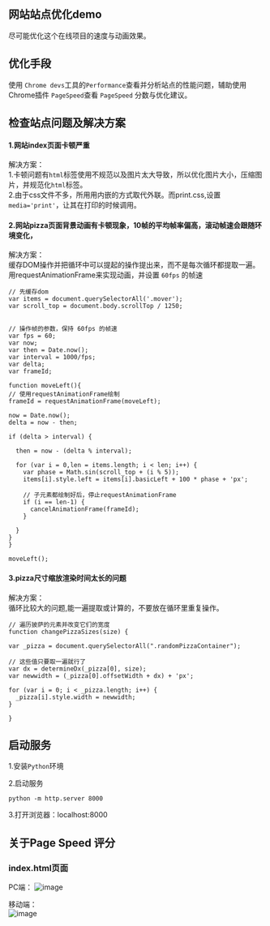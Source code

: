 ## 网站站点优化demo
尽可能优化这个在线项目的速度与动画效果。

## 优化手段
使用 `Chrome devs`工具的`Performance`查看并分析站点的性能问题，辅助使用Chrome插件 `PageSpeed`查看 `PageSpeed` 分数与优化建议。


## 检查站点问题及解决方案
#### 1.网站index页面卡顿严重
解决方案：   
1.卡顿问题有`html`标签使用不规范以及图片太大导致，所以优化图片大小，压缩图片，并规范化`html`标签。   
2.由于css文件不多，所用用内嵌的方式取代外联。而print.css,设置 `media='print'`，让其在打印的时候调用。

#### 2.网站pizza页面背景动画有卡顿现象，10帧的平均帧率偏高，滚动帧速会跟随环境变化，
解决方案：   
缓存DOM操作并把循环中可以提起的操作提出来，而不是每次循环都提取一遍。   
用requestAnimationFrame来实现动画，并设置 `60fps` 的帧速

```
// 先缓存dom
var items = document.querySelectorAll('.mover');
var scroll_top = document.body.scrollTop / 1250;


// 操作帧的参数，保持 60fps 的帧速
var fps = 60;
var now;
var then = Date.now();
var interval = 1000/fps;
var delta;
var frameId;

function moveLeft(){
// 使用requestAnimationFrame绘制
frameId = requestAnimationFrame(moveLeft);

now = Date.now();
delta = now - then;

if (delta > interval) {

  then = now - (delta % interval);

  for (var i = 0,len = items.length; i < len; i++) {
    var phase = Math.sin(scroll_top + (i % 5));
    items[i].style.left = items[i].basicLeft + 100 * phase + 'px';

    // 子元素都绘制好后，停止requestAnimationFrame
    if (i == len-1) {
      cancelAnimationFrame(frameId);
    }
    
  }
}
}

moveLeft();

```

#### 3.pizza尺寸缩放渲染时间太长的问题
解决方案：   
循环比较大的问题,能一遍提取或计算的，不要放在循环里重复操作。

```
// 遍历披萨的元素并改变它们的宽度
function changePizzaSizes(size) {

var _pizza = document.querySelectorAll(".randomPizzaContainer");

// 这些值只要取一遍就行了
var dx = determineDx(_pizza[0], size);
var newwidth = (_pizza[0].offsetWidth + dx) + 'px';  

for (var i = 0; i < _pizza.length; i++) {
  _pizza[i].style.width = newwidth;       
}

}
```



   
## 启动服务

1.安装`Python`环境

2.启动服务
```
python -m http.server 8000

```
3.打开浏览器：localhost:8000


## 关于Page Speed 评分
### index.html页面   
PC端：
![image](https://picabstract-preview-ftn.weiyun.com:8443/ftn_pic_abs_v2/5d7743c99775085bdf391a64651be4a2a23fe9db48faf959b2a037378e36164e0ba593bbeafda0fd26b6023cbbbcc128?pictype=scale&from=30113&version=2.0.0.2&uin=943339564&fname=20170520002002.png&size=1024)

移动端：  
![image](https://picabstract-preview-ftn.weiyun.com:8443/ftn_pic_abs_v2/0e0003a38c42f6d422a2aa18a0ddb8deb107cc317c59611f164706ca014242c28db07619063b5c9d55abaca49605d7eb?pictype=scale&from=30113&version=2.0.0.2&uin=943339564&fname=20170520002244.png&size=1024)

 

